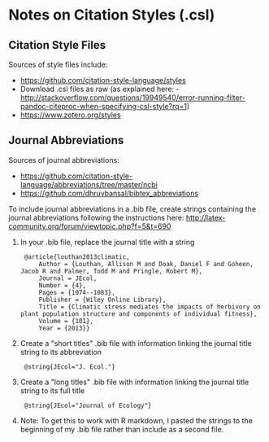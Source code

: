 # Notes on Citation Styles (.csl)

## Citation Style Files

Sources of style files include:
- https://github.com/citation-style-language/styles
 - Download .csl files as raw (as explained here: - http://stackoverflow.com/questions/19949540/error-running-filter-pandoc-citeproc-when-specifying-csl-style?rq=1)
- https://www.zotero.org/styles

## Journal Abbreviations

Sources of journal abbreviations:
- https://github.com/citation-style-language/abbreviations/tree/master/ncbi
- https://github.com/dhruvbansal/bibtex_abbreviations

To include journal abbreviations in a .bib file, create strings containing the journal abbreviations following the instructions here: http://latex-community.org/forum/viewtopic.php?f=5&t=690

1. In your .bib file, replace the journal title with a string

        @article{louthan2013climatic,
        	Author = {Louthan, Allison M and Doak, Daniel F and Goheen, Jacob R and Palmer, Todd M and Pringle, Robert M},
        	Journal = JEcol,
        	Number = {4},
        	Pages = {1074--1083},
        	Publisher = {Wiley Online Library},
        	Title = {Climatic stress mediates the impacts of herbivory on plant population structure and components of individual fitness},
        	Volume = {101},
        	Year = {2013}}

2. Create a "short titles" .bib file with information linking the journal title string to its abbreviation

        @string{JEcol="J. Ecol."}

3. Create a "long titles" .bib file with information linking the journal title string to its full title

        @string{JEcol="Journal of Ecology"}


4. Note: To get this to work with R markdown, I pasted the strings to the beginning of my .bib file rather than include as a second file.


